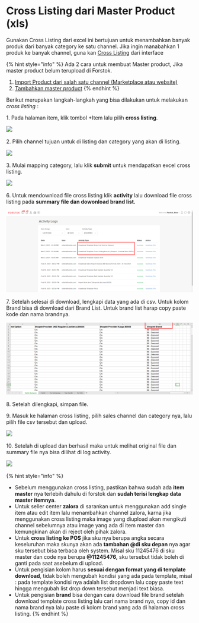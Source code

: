 # Cross Listing dari Master Product (xls)

Gunakan Cross Listing dari excel ini bertujuan untuk menambahkan banyak produk dari banyak category ke satu channel. Jika ingin manabahkan 1 produk ke banyak channel, guna kan [Cross Listing](add-listing.md) dari interface&#x20;

{% hint style="info" %}
Ada 2 cara untuk membuat Master product, Jika master product belum terupload di Forstok.

1. [Import Product dari salah satu channel (Marketplace atau website)](import-product-from-channels.md)
2. [Tambahkan master product](add-master-product.md)
{% endhint %}



Berikut merupakan langkah-langkah yang bisa dilakukan untuk melakukan _cross listing_ :&#x20;

1\. Pada halaman item, klik tombol +Item lalu pilih **cross listing**.

![](https://s3.amazonaws.com/cdn.freshdesk.com/data/helpdesk/attachments/production/48084855913/original/-lj3XDsVRXGuTalXgcTGyPjRzbTZBM-y7A.png?1612291312)

2\. Pilih channel tujuan untuk di listing dan category yang akan di listing.

![](https://s3.amazonaws.com/cdn.freshdesk.com/data/helpdesk/attachments/production/48049647268/original/eq8O\_75YrevrzJ6HfwcTl8imdKWuu2Shkg.png?1594965940)

3\. Mulai mapping category, lalu klik **submit** untuk mendapatkan excel cross listing.&#x20;

![](https://s3.amazonaws.com/cdn.freshdesk.com/data/helpdesk/attachments/production/48062548537/original/YtrSsmawIeMJR3Bqc0PI4HSuDozOsCcPrQ.png?1601757059)

6\. Untuk mendownload file cross listing klik **activity** lalu download file cross listing pada **summary file dan dowonload brand list.**

![](<../../.gitbook/assets/image (169).png>)

7\. Setelah selesai di download, lengkapi data yang ada di csv. Untuk kolom Brand bisa di download dari Brand List. Untuk brand list harap copy paste kode dan nama brandnya.

![](<../../.gitbook/assets/image (92).png>)

8\. Setelah dilengkapi, simpan file.&#x20;

9\. Masuk ke halaman cross listing, pilih sales channel dan category nya, lalu pilih file csv tersebut dan upload.

![](https://s3.amazonaws.com/cdn.freshdesk.com/data/helpdesk/attachments/production/48062548606/original/zHuIDDrUi8KofVxv9DoTN200SKwTdMqFug.png?1601757262)

10\. Setelah di upload dan berhasil maka untuk melihat original file dan summary file nya bisa dilihat di log activity.

![](https://s3.amazonaws.com/cdn.freshdesk.com/data/helpdesk/attachments/production/48062548715/original/iKBxQ4uj05i-bZEJA5REOMw\_t\_l3FpjSug.png?1601757322)



{% hint style="info" %}
* Sebelum menggunakan cross listing, pastikan bahwa sudah ada **item master** nya terlebih dahulu di forstok dan **sudah terisi lengkap data master itemnya**.&#x20;
* Untuk seller center **zalora** di sarankan untuk menggunakan add single item atau edit item lalu menambahkan channel zalora, karna jika menggunakan cross listing maka image yang diupload akan mengikuti channel sebelumnya atau image yang ada di item master dan kemungkinan akan di reject oleh pihak zalora.&#x20;
* Untuk **cross listing ke POS** jika sku nya berupa angka secara keseluruhan maka skunya akan ada **tambahan @di sku depan** nya agar sku tersebut bisa terbaca oleh system. Misal sku 11245476 di sku master dan code nya berupa **@11245476,** sku tersebut tidak boleh di ganti pada saat asebelum di upload.&#x20;
* Untuk pengisian kolom harus **sesuai dengan format yang di template download**, tidak boleh mengubah kondisi yang ada pada template, misal : pada template kondisi nya adalah list dropdown lalu copy paste text hingga mengubah list drop down tersebut menjadi text biasa.
* Untuk pengisian **brand** bisa dengan cara download file brand setelah download template cross listing lalu cari nama brand nya, copy id dan nama brand nya lalu paste di kolom brand yang ada di halaman cross listing.
{% endhint %}

